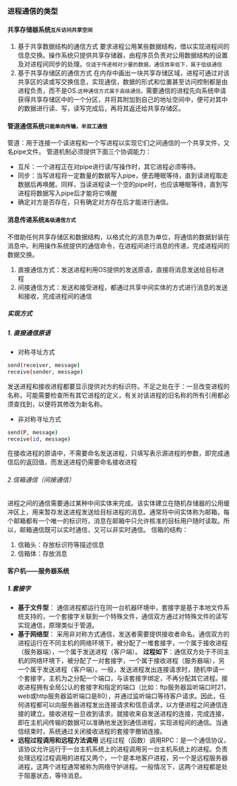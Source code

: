 ﻿### 进程通信的类型
#### 共享存储器系统`互斥访问共享空间`
1. 基于共享数据结构的通信方式
要求进程公用某些数据结构，借以实现进程间的信息交换。操作系统只提供共享存储器，由程序员负责对公用数据结构的设置及对进程间同步的处理。`仅适于传递相对少量的数据，通信效率低下，属于低级通信`
2. 基于共享存储区的通信方式
在内存中画出一块共享存储区域，进程可通过对该共享区的读或写交换信息，实现通信，数据的形式和位置甚至访问控制都是由进程负责，而不是OS.`这种通信方式属于高级通信。`需要通信的进程先向系统申请获得共享存储区中的一个分区，并将其附加到自己的地址空间中，便可对其中的数据进行读、写，读写完成后，再将其返还给共享存储区。

#### 管道通信系统`只能单向传输，半双工通信`
管道：用于连接一个读进程和一个写进程以实现它们之间通信的一个共享文件，又名pipe文件。
管道机制必须提供下面三个协调能力：
- 互斥：一个进程正在对pipe进行读/写操作时，其它进程必须等待。
- 同步：当写进程将一定数量的数据写入pipe，便去睡眠等待，直到读进程取走数据后再唤醒。同样，当读进程读一个空的pipe时，也应该睡眠等待，直到写进程将数据写入pipe后才能将它唤醒
- 确定对方是否存在，只有确定对方存在后才能进行通信。

#### 消息传递系统`高级通信方式`
不借助任何共享存储区和数据结构，以格式化的消息为单位，将通信的数据封装在消息中。利用操作系统提供的通信命令，在进程间进行消息的传递，完成进程间的数据交换。
1. 直接通信方式：发送进程利用OS提供的发送原语，直接将消息发送给目标进程
2. 间接通信方式：发送和接受进程，都通过共享中间实体的方式进行消息的发送和接收，完成进程间的通信
##### 实现方式
##### 1. 直接通信原语
- 对称寻址方式
	

```bash
send(receiver, message)
receive(sender, message)
```
发送进程和接收进程都要显示提供对方的标识符。不足之处在于：一旦改变进程的名称，可能需要检查所有其它进程的定义，有关对该进程的旧名称的所有引用都必须查找到，以便将其修改为新名称。
- 非对称寻址方式

```bash
send(P, message)
receive(id, message)
```
在接收进程的原语中，不需要命名发送进程，只填写表示源进程的参数，即完成通信后的返回值，而发送进程仍需要命名接收进程

###### 2.信箱通信（间接通信）
进程之间的通信需要通过某种中间实体来完成。该实体建立在随机存储器的公用缓冲区上，用来暂存发送进程发送给目标进程的消息。通常将中间实体称为邮箱，每个邮箱都有一个唯一的标识符，消息在邮箱中只允许核准的目标用户随时读取。所以，邮箱通信既可以实时通信，又可以非实时通信。
信箱的结构：
1. 信箱头：存放标识符等描述信息
2. 信箱体：存放消息

#### 客户机——服务器系统
##### 1.套接字
- **基于文件型**：
	通信进程都运行在同一台机器环境中，套接字是基于本地文件系统支持的，一个套接字关联到一个特殊文件，通信双方通过对特殊文件的读写实现通信，原理类似于管道。
- **基于网络型**：
	采用非对称方式通信，发送者需要提供接收者命名。通信双方的进程运行在不同主机的网络环境下，被分配了一堆套接字，一个属于接收进程（服务器端），一个属于发送进程（客户端）。
	**过程如下**：通信双方处于不同主机的网络环境下，被分配了一对套接字，一个属于接收进程（服务器端），另一个属于发送进程（客户端）。一般，发送进程发出连接请求时，随机申请一个套接字，主机为之分配一个端口，与该套接字绑定，不再分配其它进程。接收进程拥有全局公认的套接字和指定的端口（比如：ftp服务器监听端口时21，web或http服务器监听端口是80），并通过监听端口等待客户请求。因此，任何进程都可以向服务器进程发出连接请求和信息请求，以方便进程之间通信连接的建立。接收进程一旦收到请求，就接收来自发送进程的连接，完成连接，即在主机间传输的数据可以准确地发送到通信进程，实现进程间的通信。当通信结束时，系统通过关闭接收进程的套接字撤销连接。
- **远程过程调用和远程方法调用**
远程过程（函数）调用RPC：是一个通信协议，该协议允许运行于一台主机系统上的进程调用另一台主机系统上的进程。负责处理远程过程调用的进程又两个，一个是本地客户进程，另一个是远程服务器进程，这两个进程通常被称为网络守护进程。一般情况下，这两个进程都是处于阻塞状态，等待消息。
